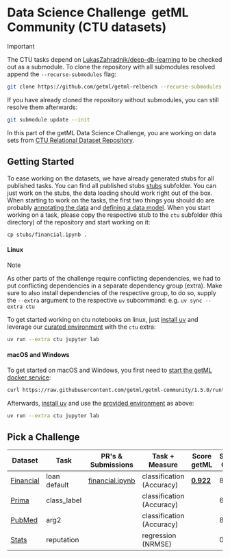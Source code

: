# Data Science Challenge ­ getML Community (CTU datasets)

> [!IMPORTANT]
> The CTU tasks depend on [LukasZahradnik/deep-db-learning](https://github.com/LukasZahradnik/deep-db-learning) to be checked out as a submodule.
> To clone the repository with all submodules resolved append the `--recurse-submodules` flag:
> ```sh
> git clone https://github.com/getml/getml-relbench --recurse-submodules
> ```
> If you have already cloned the repository without submodules, you can still resolve them afterwards:
> ```sh
> git submodule update --init
> ```

In this part of the getML Data Science Challenge, you are working on data sets from [CTU Relational Dataset Repository](https://relational.fel.cvut.cz/).

## Getting Started
To ease working on the datasets, we have already generated stubs for all published tasks. You can find all published stubs [stubs](stubs) subfolder.
You can just work on the stubs, the data loading should work right out of the box. When starting to work on the tasks, the first two things you should do are
probably [annotating the data](https://getml.com/latest/user_guide/concepts/annotating_data/) and [defining a data model](https://getml.com/latest/user_guide/concepts/data_model/).
When you start working on a task, please copy the respective stub to the `ctu` subfolder (this directory) of the repository and start working on it:

```
cp stubs/financial.ipynb .
```

#### Linux
> [!NOTE]
> As other parts of the challenge require conflicting dependencies, we had to put conflicting dependencies in a separate dependency group (extra).
> Make sure to also install dependencies of the respective group, to do so, supply the `--extra` argument to the respective `uv` subcommand:
> e.g. `uv sync --extra ctu`

To get started working on ctu notebooks on linux, just [install uv](https://docs.astral.sh/uv/getting-started/installation/) and leverage our [curated environment](../pyproject.toml) with the `ctu` extra:
```sh
uv run --extra ctu jupyter lab
```

#### macOS and Windows
To get started on macOS and Windows, you first need to [start the getML docker service](https://getml.com/latest/install/packages/docker/):
```sh
curl https://raw.githubusercontent.com/getml/getml-community/1.5.0/runtime/docker-compose.yml | docker compose -f - up
```
Afterwards, [install uv](https://docs.astral.sh/uv/getting-started/installation/) and use the [provided environment](../pyproject.toml) as above:
```sh
uv run --extra ctu jupyter lab
```

## Pick a Challenge

| **Dataset**                                                      | **Task**     | **PR's & Submissions**                                                                   | **Task + Measure**        | **Score getML**              | **Score GNN** | **Score Human** |
| ---------------------------------------------------------------- | ------------ | ---------------------------------------------------------------------------------------- | ------------------------- | ---------------------------- | ------------- | --------------- |
| [Financial](https://relational.fel.cvut.cz/dataset/Financial)    | loan default | [financial.ipynb](https://github.com/getml/getml-relbench/blob/main/ctu/financial.ipynb) | classification (Accuracy) | [**0.922**](financial.ipynb) | 88.73         | -               |
| [Prima](https://relational.fel.cvut.cz/dataset/PubMed_Diabetes)  | class_label  |                                                                                          | classification (Accuracy) |                              | 64.07         | -               |
| [PubMed](https://relational.fel.cvut.cz/dataset/PubMed_Diabetes) | arg2         |                                                                                          | classification (Accuracy) |                              | 83.04         | -               |
| [Stats](https://relational.fel.cvut.cz/dataset/stats)            | reputation   |                                                                                          | regression (NRMSE)        |                              | 0.141         | -               |

